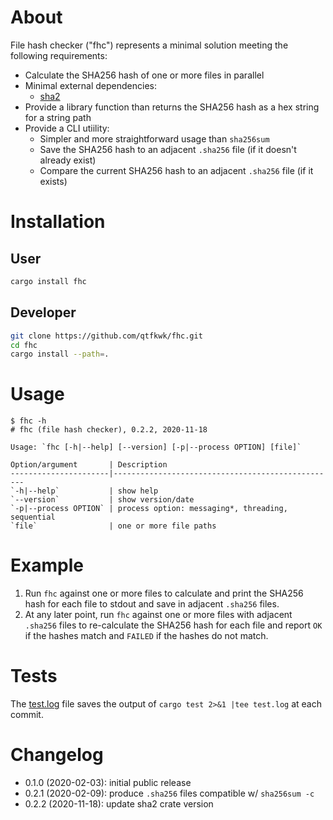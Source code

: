 # About

File hash checker ("fhc") represents a minimal solution meeting the following
requirements:

* Calculate the SHA256 hash of one or more files in parallel
* Minimal external dependencies:
    * [sha2](https://crates.io/crates/sha2)
* Provide a library function than returns the SHA256 hash as a hex string for a
  string path
* Provide a CLI utiility:
    * Simpler and more straightforward usage than `sha256sum`
    * Save the SHA256 hash to an adjacent `.sha256` file (if it doesn't already
      exist)
    * Compare the current SHA256 hash to an adjacent `.sha256` file (if it
      exists)

# Installation

## User

```bash
cargo install fhc
```

## Developer

```bash
git clone https://github.com/qtfkwk/fhc.git
cd fhc
cargo install --path=.
```

# Usage

```
$ fhc -h
# fhc (file hash checker), 0.2.2, 2020-11-18

Usage: `fhc [-h|--help] [--version] [-p|--process OPTION] [file]`

Option/argument       | Description
----------------------|--------------------------------------------------
`-h|--help`           | show help
`--version`           | show version/date
`-p|--process OPTION` | process option: messaging*, threading, sequential
`file`                | one or more file paths
```

# Example

1. Run `fhc` against one or more files to calculate and print the SHA256 hash
   for each file to stdout and save in adjacent `.sha256` files.
2. At any later point, run `fhc` against one or more files with adjacent
   `.sha256` files to re-calculate the SHA256 hash for each file and report `OK`
   if the hashes match and `FAILED` if the hashes do not match.

# Tests

The [test.log](test.log) file saves the output of
`cargo test 2>&1 |tee test.log` at each commit.

# Changelog

* 0.1.0 (2020-02-03): initial public release
* 0.2.1 (2020-02-09): produce `.sha256` files compatible w/ `sha256sum -c`
* 0.2.2 (2020-11-18): update sha2 crate version


